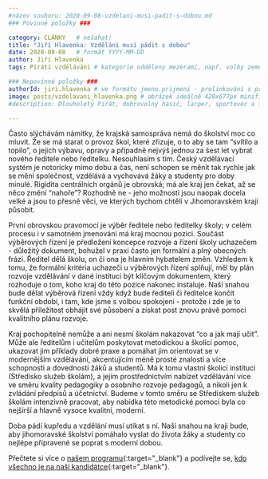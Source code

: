 ```yaml
---
#název souboru: 2020-09-08-vzdelani-musi-padit-s-dobou.md
### Povinné položky ###

category: CLANKY   # nešahat!
title: "Jiří Hlavenka: Vzdělání musí pádit s dobou" 
date: 2020-09-08   # formát YYYY-MM-DD
author: Jiří Hlavenka
tags: Piráti vzdělávání # kategorie odděleny mezerami, např. volby zemědělství životní-prostředí piráti (viz https://jihomoravsky.pirati.cz/tags/)

### Nepovinné položky ###
authorId: jiri.hlavenka # ve formátu jmeno.prijmeni - prolinkování s profilem přes uid 
image: posts/vzdelavani_hlavenka.png # obrázek ideálně 420x677px minifikovaný přes https://tinypng.com/
#description: Dlouholetý Pirát, dobrovolný hasič, larper, sportovec a fanda 3D tisku stojí v čele jihomoravské pirátské kandidátky. S čím vede Piráty na kraj?

---
```


Často slýchávám námitky, že krajská samospráva nemá do školství moc co mluvit. Že se má starat o provoz škol, které zřizuje, o to aby se tam “svítilo a topilo”, o jejich výbavu, opravy a případně nejvýš jednou za šest let vybrat nového ředitele nebo ředitelku. Nesouhlasím s tím. Český vzdělávací systém je notoricky mimo dobu a čas, není schopen se měnit tak rychle jak se mění společnost, vzdělává a vychovává žáky a studenty pro doby minulé. Rigidita centrálních orgánů je obrovská; má ale kraj jen čekat, až se něco změní “nahoře”? Rozhodně ne - jeho možnosti jsou naopak docela velké a jsou to přesně věci, ve kterých bychom chtěli v Jihomoravském kraji působit.

První obrovskou pravomocí je výběr ředitele nebo ředitelky školy; v celém procesu i v samotném jmenování má kraj mocnou pozici. Součást výběrových řízení je předložení koncepce rozvoje a řízení školy uchazečem - důležitý dokument, bohužel v praxi často jen formální a plný obecných frází. Ředitel dělá školu, on či ona je hlavním hybatelem změn. Vzhledem k tomu, že formální kritéria uchazeči u výběrových řízení splňují, měl by plán rozvoje vzdělávání v dané instituci být klíčovým dokumentem, který rozhoduje o tom, koho kraj do této pozice nakonec instaluje. Naší snahou bude dělat výběrová řízení vždy když bude řediteli či ředitelce končit funkční období, i tam, kde jsme s volbou spokojeni - protože i zde je to skvělá příležitost obhájit své působení a získat post znovu právě pomocí kvalitního plánu rozvoje.

Kraj pochopitelně nemůže a ani nesmí školám nakazovat “co a jak mají učit”. Může ale ředitelům i učitelům poskytovat metodickou a školicí pomoc, ukazovat jim příklady dobré praxe a pomáhat jim orientovat se v modernějším vzdělávání, akcentujícím méně prosté znalosti a více schopnosti a dovednosti žáků a studentů. Má k tomu vlastní školicí instituci (Středisko služeb školám), a jejím prostřednictvím nabízet vzdělávání více ve směru kvality pedagogiky a osobního rozvoje pedagogů, a nikoli jen k zvládání předpisů a účetnictví. Budeme v tomto směru se Střediskem služeb školám intenzivně pracovat, aby nabídka této metodické pomoci byla co nejširší a hlavně vysoce kvalitní, moderní.

Doba pádí kupředu a vzdělání musí utíkat s ní. Naší snahou na kraji bude, aby jihomoravské školství pomáhalo vyslat do života žáky a studenty co nejlépe připravené se poprat s moderní dobou. 

Přečtete si více o [našem programu](https://jihomoravsky.pirati.cz/program/){:target="_blank"} a podívejte se, [kdo všechno je na naší kandidátce](https://jihomoravsky.pirati.cz/kandidatka/){:target="_blank"}.
